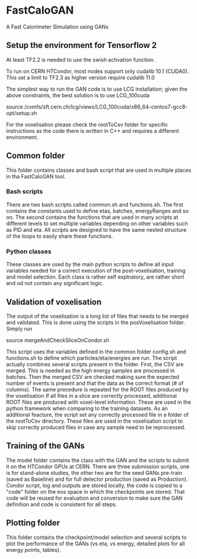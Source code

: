 # FastCaloGAN

A Fast Calorimeter Simulation using GANs


## Setup the environment for Tensorflow 2
At least TF2.2 is needed to use the swish activation function. 

To run on CERN HTCondor, most nodes support only cudalib 10.1 (CUDA0). This set a limit to TF2.3 as higher version require cudalib 11.0

The simplest way to run the GAN code is to use LCG installation; given the above constraints, the best solution is to use LCG_100cuda

source /cvmfs/sft.cern.ch/lcg/views/LCG_100cuda/x86_64-centos7-gcc8-opt/setup.sh

For the voxelisation please check the rootToCsv folder for specific instructions as the code there is written in C++ and requires a different environment.

## Common folder
This folder contains classes and bash script that are used in multiple places in tha FastCaloGAN tool.

### Bash scripts
There are two bash scripts called common.sh and functions.sh. 
The first contains the constants used to define etas, batches, energyRanges and so on.
The second contains the functions that are used in many scripts at different levels to set multiple variables depending on other variables such as PID and eta. All scripts are designed to have the same nested structure of the loops to easily share these functions.

### Python classes
These classes are used by the main python scripts to define all input variables needed for a correct execution of the post-voxelisation, training and model selection.
Each class is rather self explnatory, are rather short and od not contain any significant logic.
## Validation of voxelisation
The output of the voxelisation is a long list of files that needs to be merged and validated. This is done using the scripts in the posVoxelisation folder.
Simply run

source mergeAndCheckSliceOnCondor.sh

This script uses the variables defined in the common folder config.sh and functions.sh to define which particles/eta/energies are run.
The script actually combines several scripts present in the folder. 
First, the CSV are merged. This is needed as the high energy samples are processed in batches.
Then the merged CSV are checked making sure the expected number of events is present and that the data as the correct format (# of columns).
The same precedure is repeated for the ROOT files produced by the voxelisation
If all files in a slice are correctly processed, additional ROOT files are produced with voxel-level information. These are used in the python framework when comparing to the training datasets.
As an additional feacture, the script set any correctly processed file in a folder of the rootToCsv directory. These files are used in the voxelisation script to skip correctly produced files in case any sample need to be reprocessed.

## Training of the GANs
The model folder contains the class with the GAN and the scripts to submit it on the HTCondor GPUs at CERN.
There are three submission scripts, one is for stand-alone studies, the other two are for the seed GANs pre-train (saved as Baseline) and for full detector production (saved as Production).
Condor script, log and outputs are stored locally, the code is copied to a "code" folder on the eos space in which the checkpoints are stored. That code will be reused for evaluation and conversion to make sure the GAN definition and code is consistent for all steps.

## Plotting folder
This folder contains the checkpoint/model selection and several scripts to plot the performance of the GANs (vs eta, vs energy, detailed plots for all energy points, tables).


